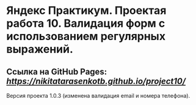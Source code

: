 # Яндекс Практикум. Проектая работа 10. Валидация форм с использованием регулярных выражений. 
## Ссылка на GitHub Pages: **_https://nikitatarasenkotb.github.io/project10/_** 
Версия проекта 1.0.3 (изменена валидация email и номера телефона).
